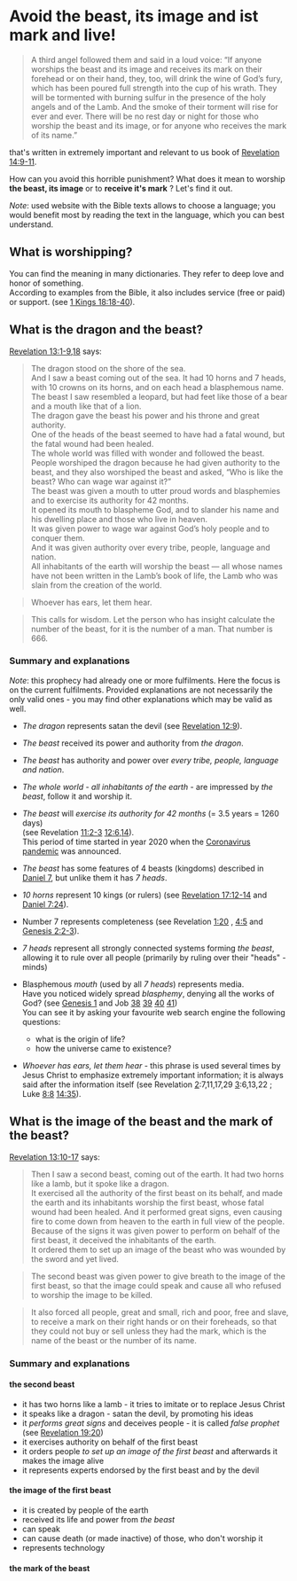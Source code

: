 # Avoid the beast, its image and ist mark and live!

> A third angel followed them and said in a loud voice: “If anyone worships the beast and its image and receives its mark on their forehead or on their hand, they, too, will drink the wine of God’s fury, which has been poured full strength into the cup of his wrath. They will be tormented with burning sulfur in the presence of the holy angels and of the Lamb. And the smoke of their torment will rise for ever and ever. There will be no rest day or night for those who worship the beast and its image, or for anyone who receives the mark of its name.”

that's written in extremely important and relevant to us book of [Revelation 14:9-11](https://biblehub.com/niv/revelation/14.htm).

How can you avoid this horrible punishment? What does it mean to worship **the beast, its image** or to **receive it's mark** ? Let's find it out.

*Note*: used website with the Bible texts allows to choose a language; you would benefit most by reading the text in the language, which you can best understand.

## What is worshipping?
You can find the meaning in many dictionaries. They refer to deep love and honor of something.  
According to examples from the Bible, it also includes service (free or paid) or support.
(see [1 Kings 18:18-40](https://biblehub.com/niv/1_kings/18.htm)).

## What is the dragon and the beast?
[Revelation 13:1-9,18](https://biblehub.com/niv/revelation/13.htm) says:

> The dragon stood on the shore of the sea.  
> And I saw a beast coming out of the sea. It had 10 horns and 7 heads, with 10 crowns on its horns, and on each head a blasphemous name.  
> The beast I saw resembled a leopard, but had feet like those of a bear and a mouth like that of a lion.  
> The dragon gave the beast his power and his throne and great authority.  
> One of the heads of the beast seemed to have had a fatal wound, but the fatal wound had been healed.  
> The whole world was filled with wonder and followed the beast.  
> People worshiped the dragon because he had given authority to the beast, and they also worshiped the beast and asked, “Who is like the beast? Who can wage war against it?”  
> The beast was given a mouth to utter proud words and blasphemies and to exercise its authority for 42 months.  
> It opened its mouth to blaspheme God, and to slander his name and his dwelling place and those who live in heaven.  
> It was given power to wage war against God’s holy people and to conquer them.  
> And it was given authority over every tribe, people, language and nation.  
> All inhabitants of the earth will worship the beast — all whose names have not been written in the Lamb’s book of life, the Lamb who was slain from the creation of the world.  

> Whoever has ears, let them hear.

> This calls for wisdom. Let the person who has insight calculate the number of the beast, for it is the number of a man. That number is 666.

### Summary and explanations
*Note*: this prophecy had already one or more fulfilments. Here the focus is on the current fulfilments. Provided explanations are not necessarily the only valid ones - you may find other explanations which may be valid as well.

* *The dragon* represents satan the devil (see [Revelation 12:9](https://biblehub.com/niv/revelation/12.htm)).
* *The beast* received its power and authority from *the dragon*.
* *The beast* has authority and power over *every tribe, people, language and nation*.
* *The whole world* - *all inhabitants of the earth* - are impressed by *the beast*, follow it and worship it.
* *The beast* will *exercise its authority for 42 months* (= 3.5 years = 1260 days)  
  (see Revelation [11:2-3](https://biblehub.com/niv/revelation/11.htm) [12:6,14](https://biblehub.com/niv/revelation/12.htm)).  
  This period of time started in year 2020 when the [Coronavirus pandemic](https://www.who.int/emergencies/diseases/novel-coronavirus-2019) was announced.
* *The beast* has some features of 4 beasts (kingdoms) described in [Daniel 7](https://biblehub.com/niv/revelation/12.htm), but unlike them it has *7 heads*. 
* *10 horns* represent 10 kings (or rulers) (see [Revelation 17:12-14](https://biblehub.com/niv/revelation/17.htm) and [Daniel 7:24](https://biblehub.com/niv/daniel/7.htm)).
* Number 7 represents completeness (see Revelation [1:20](https://biblehub.com/lsv/revelation/1.htm) , [4:5](https://biblehub.com/niv/revelation/4.htm) and [Genesis 2:2-3](https://biblehub.com/niv/genesis/2.htm)).
* *7 heads* represent all strongly connected systems forming *the beast*, allowing it to rule over all people (primarily by ruling over their "heads" - minds)
* Blasphemous *mouth* (used by all *7 heads*) represents media.  
  Have you noticed widely spread *blasphemy*, denying all the works of God?
  (see [Genesis 1](https://biblehub.com/niv/genesis/1.htm) and Job
  [38](https://biblehub.com/nlt/job/38.htm)
  [39](https://biblehub.com/nlt/job/39.htm)
  [40](https://biblehub.com/nlt/job/40.htm)
  [41](https://biblehub.com/nlt/job/41.htm))  
  You can see it by asking your favourite web search engine the following questions:
  * what is the origin of life?
  * how the universe came to existence?

* *Whoever has ears, let them hear* - this phrase is used several times by Jesus Christ to emphasize extremely important information; it is always said after the information itself (see Revelation [2](https://biblehub.com/lsv/revelation/2.htm):7,11,17,29 [3](https://biblehub.com/lsv/revelation/3.htm):6,13,22 ; Luke [8:8](https://biblehub.com/niv/luke/8.htm) [14:35](https://biblehub.com/niv/luke/14.htm)).

## What is the image of the beast and the mark of the beast?
[Revelation 13:10-17](https://biblehub.com/niv/revelation/13.htm) says:

> Then I saw a second beast, coming out of the earth. It had two horns like a lamb, but it spoke like a dragon.  
> It exercised all the authority of the first beast on its behalf, and made the earth and its inhabitants worship the first beast, whose fatal wound had been healed.
> And it performed great signs, even causing fire to come down from heaven to the earth in full view of the people.  
> Because of the signs it was given power to perform on behalf of the first beast, it deceived the inhabitants of the earth.  
> It ordered them to set up an image of the beast who was wounded by the sword and yet lived.  

> The second beast was given power to give breath to the image of the first beast, so that the image could speak and cause all who refused to worship the image to be killed. 

> It also forced all people, great and small, rich and poor, free and slave, to receive a mark on their right hands or on their foreheads, so that they could not buy or sell unless they had the mark, which is the name of the beast or the number of its name.

### Summary and explanations
#### the second beast
* it has two horns like a lamb - it tries to imitate or to replace Jesus Christ
* it speaks like a dragon - satan the devil, by promoting his ideas
* it *performs great signs* and deceives people - it is called *false prophet* (see [Revelation 19:20](https://biblehub.com/niv/revelation/19.htm))
* it exercises authority on behalf of the first beast
* it orders people *to set up an image of the first beast* and afterwards it makes the image alive
* it represents experts endorsed by the first beast and by the devil
#### the image of the first beast
* it is created by people of the earth
* received its life and power from *the beast*
* can speak
* can cause death (or made inactive) of those, who don't worship it
* represents technology
#### the mark of the beast
